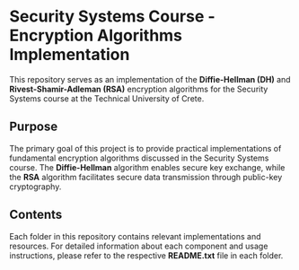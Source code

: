 # **Security Systems Course - Encryption Algorithms Implementation**

This repository serves as an implementation of the **Diffie-Hellman (DH)** and **Rivest-Shamir-Adleman (RSA)** encryption algorithms for the Security Systems course at the Technical University of Crete.

## **Purpose**

The primary goal of this project is to provide practical implementations of fundamental encryption algorithms discussed in the Security Systems course. The **Diffie-Hellman** algorithm enables secure key exchange, while the **RSA** algorithm facilitates secure data transmission through public-key cryptography.

## **Contents**

Each folder in this repository contains relevant implementations and resources. For detailed information about each component and usage instructions, please refer to the respective **README.txt** file in each folder.
